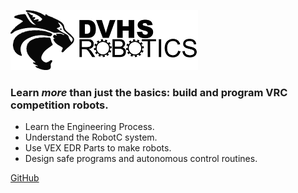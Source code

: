 ![logo](_media/dvhslogo.png)

### Learn *more* than just the basics: build and program VRC competition robots.

- Learn the Engineering Process.
- Understand the RobotC system.
- Use VEX EDR Parts to make robots.
- Design safe programs and autonomous control routines.

[GitHub](https://github.com/CanyonTurtle/robotc-docs-demo)
